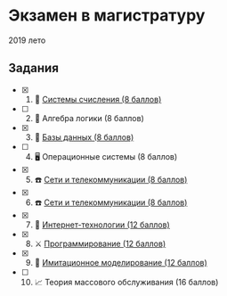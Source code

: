 # Экзамен в магистратуру

2019 лето

## Задания

- [x]  1. 🔢 [Системы счисления (8 баллов)](https://github.com/bestK1ngArthur/IU5/blob/master/Master%20exam/🔢%20Системы%20счисления.pdf)
- [ ]  2. 🧮 Алгебра логики (8 баллов)
- [x]  3. 💾 [Базы данных (8 баллов)](https://github.com/bestK1ngArthur/IU5/blob/master/Master%20exam/💾%20Базы%20данных.pdf)
- [ ]  4. 🖥 Операционные системы (8 баллов)
- [x]  5. ☎️ [Сети и телекоммуникации (8 баллов)](https://github.com/bestK1ngArthur/IU5/blob/master/Master%20exam/☎%EF%B8%8F%20Сети%20и%20телекоммуникации.pdf)
- [x]  6. ☎️ [Сети и телекоммуникации (8 баллов)](https://github.com/bestK1ngArthur/IU5/blob/master/Master%20exam/☎%EF%B8%8F%20Сети%20и%20телекоммуникации.pdf)
- [x]  7. 🎨 [Интернет-технологии (12 баллов)](https://github.com/bestK1ngArthur/IU5/blob/master/Master%20exam/🎨%20Интернет-технологии.pdf)
- [x]  8. ⚔️ [Программирование (12 баллов)](https://github.com/bestK1ngArthur/IU5/blob/master/Master%20exam/⚔%EF%B8%8F%20Программирование.pdf)
- [x]  9. 🔬 [Имитационное моделирование (12 баллов)](https://github.com/bestK1ngArthur/IU5/blob/master/Master%20exam/🔬%20Иммитационное%20моделирование.pdf)
- [ ]  10. 📈 Теория массового обслуживания (16 баллов)
